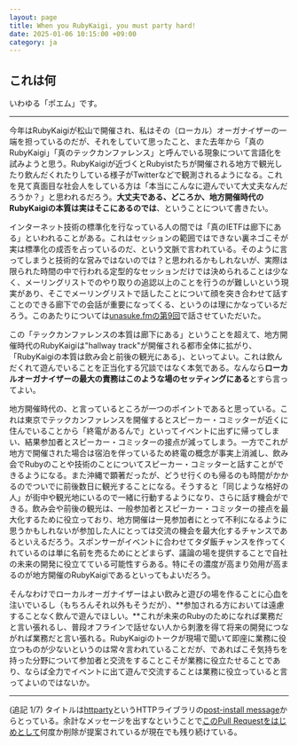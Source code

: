 ```yaml
---
layout: page
title: When you RubyKaigi, you must party hard!
date: 2025-01-06 10:15:00 +09:00
category: ja
---
```


## これは何

いわゆる「ポエム」です。

----

今年はRubyKaigiが松山で開催され、私はその（ローカル）オーガナイザーの一端を担っているのだが、それをしていて思ったこと、また去年から「真のRubyKaigi」「真のテックカンファレンス」と呼んでいる現象について言語化を試みようと思う。RubyKaigiが近づくとRubyistたちが開催される地方で観光したり飲んだくれたりしている様子がTwitterなどで観測されるようになる。これを見て真面目な社会人をしている方は「本当にこんなに遊んでいて大丈夫なんだろうか？」と思われるだろう。**大丈夫である、どころか、地方開催時代のRubyKaigiの本質は実はそこにあるのでは**、ということについて書きたい。

インターネット技術の標準化を行なっている人の間では「真のIETFは廊下にある」といわれることがある。これはセッションの範囲ではできない裏ネゴこそが実は標準化の成否を占っているのだ、という文脈で言われている。そのように言ってしまうと技術的な営みではないのでは？と思われるかもしれないが、実際は限られた時間の中で行われる定型的なセッションだけでは決められることは少なく、メーリングリストでのやり取りの追認以上のことを行うのが難しいという現実があり、そこでメーリングリストで話したことについて顔を突き合わせて話すことのできる廊下での会話が重要になってくる、というのは理にかなっているだろう。このあたりについては[unasuke.fmの第9回](https://unasuke.fm/ep/9)で話させていただいた。

この「テックカンファレンスの本質は廊下にある」ということを超えて、地方開催時代のRubyKaigiは"hallway track"が開催される都市全体に拡がり、「RubyKaigiの本質は飲み会と前後の観光にある」、といってよい。これは飲んだくれて遊んでいることを正当化する冗談ではなく本気である。なんなら**ローカルオーガナイザーの最大の責務はこのような場のセッティングにある**とすら言ってよい。

地方開催時代の、と言っているところが一つのポイントであると思っている。これは東京でテックカンファレンスを開催するとスピーカー・コミッターが近くに住んでいることから「終電があるんで」といってイベントに出ずに帰ってしまい、結果参加者とスピーカー・コミッターの接点が減ってしまう。一方でこれが地方で開催された場合は宿泊を伴っているため終電の概念が事実上消滅し、飲み会でRubyのことや技術のことについてスピーカー・コミッターと話すことができるようになる。また沖縄で顕著だったが、どうせ行くのも帰るのも時間がかかるのでついでに前後数日に観光することになる。そうすると「同じような格好の人」が街中や観光地にいるので一緒に行動するようになり、さらに話す機会ができる。飲み会や前後の観光は、一般参加者とスピーカー・コミッターの接点を最大化するために役立っており、地方開催は一見参加者にとって不利になるように思うかもしれないが参加した人にとっては交流の機会を最大化するチャンスであるといえるだろう。スポンサーがイベントに合わせてタダ飯チャンスを作ってくれているのは単に名前を売るためにとどまらず、議論の場を提供することで自社の未来の開発に役立てている可能性すらある。特にその濃度が高まり効用が高まるのが地方開催のRubyKaigiであるといってもよいだろう。

そんなわけでローカルオーガナイザーはよい飲みと遊びの場を作ることに心血を注いでいるし（もちろんそれ以外もそうだが）、**参加される方においては遠慮することなく飲んで遊んでほしい。**これが未来のRubyのためになれば業務だと言い張れるし、普段オフラインで話せない人から刺激を得て将来の開発につながれば業務だと言い張れる。RubyKaigiのトークが現場で聞いて即座に業務に役立つものが少ないというのは常々言われていることだが、であればこそ気持ちを持った分野について参加者と交流をすることこそが業務に役立たせることであり、ならば全力でイベントに出て遊んで交流することは業務に役立っていると言ってよいのではないか。

----

(追記 1/7) タイトルは[httparty](https://github.com/jnunemaker/httparty)というHTTPライブラリの[post-install message](https://github.com/jnunemaker/httparty/blob/main/httparty.gemspec#L23)からとっている。余計なメッセージを出すなということで[このPull Requestをはじめとして](https://github.com/jnunemaker/httparty/pull/139/files)何度か削除が提案されているが現在でも残り続けている。